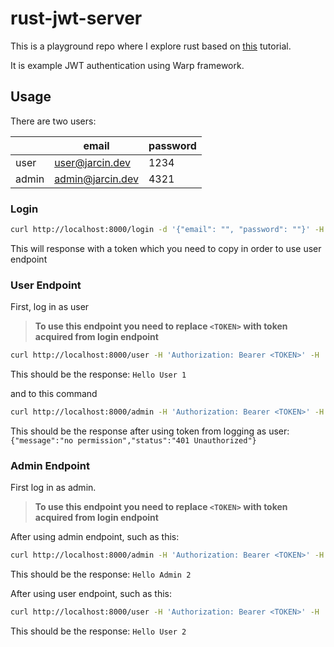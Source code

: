 # rust-jwt-server

This is a playground repo where I explore rust based on [this](https://youtu.be/6oMoHZZeyb0) tutorial.

It is example JWT authentication using Warp framework.

## Usage

There are two users:

|       | email            | password |
|-------|------------------|----------|
| user  | user@jarcin.dev  | 1234     |
| admin | admin@jarcin.dev | 4321     |

### Login

```bash
curl http://localhost:8000/login -d '{"email": "", "password": ""}' -H 'Content-Type: application/json'
```
This will response with a token which you need to copy in order to use user endpoint

### User Endpoint
First, log in as user

> **To use this endpoint you need to replace `<TOKEN>` with token acquired from login endpoint**

```bash
curl http://localhost:8000/user -H 'Authorization: Bearer <TOKEN>' -H 'Content-Type: application/json'
```
This should be the response: `Hello User 1`

and to this command
```bash
curl http://localhost:8000/admin -H 'Authorization: Bearer <TOKEN>' -H 'Content-Type: application/json'
```
This should be the response after using token from logging as user: ` {"message":"no permission","status":"401 Unauthorized"} `


### Admin Endpoint
First log in as admin.

> **To use this endpoint you need to replace `<TOKEN>` with token acquired from login endpoint**

After using admin endpoint, such as this:
```bash
curl http://localhost:8000/admin -H 'Authorization: Bearer <TOKEN>' -H 'Content-Type: application/json'
```
This should be the response: `Hello Admin 2`

After using user endpoint, such as this:
```bash
curl http://localhost:8000/user -H 'Authorization: Bearer <TOKEN>' -H 'Content-Type: application/json'
```
This should be the response: `Hello User 2`
